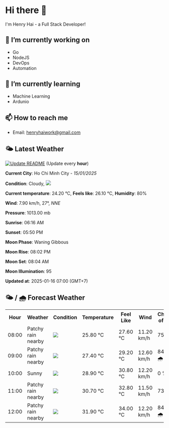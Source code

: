 # Hi there 👋

I'm Henry Hai - a Full Stack Developer!

## 🔭 I’m currently working on

- Go
- NodeJS
- DevOps
- Automation

## 🌱 I’m currently learning

- Machine Learning
- Ardunio

## 📫 How to reach me

- Email: <henryhaiwork@gmail.com>

## 🌤️ Latest Weather
[![Update README](https://github.com/henry0hai/henry0hai/actions/workflows/udpateReadme.yml/badge.svg)](https://github.com/henry0hai/henry0hai/actions/workflows/udpateReadme.yml)
(Update every **hour**)
<!-- CURRENT_WEATHER:START -->
**Current City**: Ho Chi Minh City - *15/01/2025*

**Condition**: Cloudy, <img src="https://cdn.weatherapi.com/weather/64x64/day/119.png"/>

**Current temperature**: 24.20 °C, **Feels like**: 26.10 °C, **Humidity**: 80%

**Wind**: 7.90 km/h, 27°, *NNE*

**Pressure**: 1013.00 mb

**Sunrise**: 06:16 AM

**Sunset**: 05:50 PM

**Moon Phase**: Waning Gibbous

**Moon Rise**: 08:02 PM

**Moon Set**: 08:04 AM

**Moon Illumination**: 95

**Updated at**: 2025-01-16 07:00 (GMT+7)<!-- CURRENT_WEATHER:END -->

## 🌤️ / 🌧️ Forecast Weather
<!-- FORECAST_WEATHER:START -->
<table>
		<tr>
			<th>Hour</th>
			<th>Weather</th>
			<th>Condition</th>
			<th>Temperature</th>
			<th>Feel Like</th>
			<th>Wind</th>
			<th>Chance of Rain</th>
		</tr>
				<tr>
					<td>08:00</td>
					<td>Patchy rain nearby</td>
					<td><img src='https://cdn.weatherapi.com/weather/64x64/day/176.png'/></td>
					<td>25.80 °C</td>
					<td>27.60 °C</td>
					<td>11.20 km/h</td>
					<td>75 %</td>
				</tr>
				<tr>
					<td>09:00</td>
					<td>Patchy rain nearby</td>
					<td><img src='https://cdn.weatherapi.com/weather/64x64/day/176.png'/></td>
					<td>27.40 °C</td>
					<td>29.20 °C</td>
					<td>12.60 km/h</td>
					<td>84 % 🌧️</td>
				</tr>
				<tr>
					<td>10:00</td>
					<td>Sunny</td>
					<td><img src='https://cdn.weatherapi.com/weather/64x64/day/113.png'/></td>
					<td>28.90 °C</td>
					<td>30.80 °C</td>
					<td>12.20 km/h</td>
					<td>0 %</td>
				</tr>
				<tr>
					<td>11:00</td>
					<td>Patchy rain nearby</td>
					<td><img src='https://cdn.weatherapi.com/weather/64x64/day/176.png'/></td>
					<td>30.70 °C</td>
					<td>32.80 °C</td>
					<td>11.50 km/h</td>
					<td>73 %</td>
				</tr>
				<tr>
					<td>12:00</td>
					<td>Patchy rain nearby</td>
					<td><img src='https://cdn.weatherapi.com/weather/64x64/day/176.png'/></td>
					<td>31.90 °C</td>
					<td>34.00 °C</td>
					<td>12.20 km/h</td>
					<td>84 % 🌧️</td>
				</tr>
</table>
<!-- FORECAST_WEATHER:END -->
